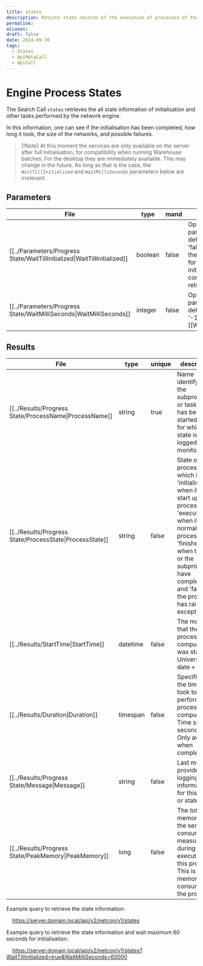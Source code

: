 ```yaml
---
title: states
description: Returns state records of the execution of processes of the network engines.
permalink: 
aliases: 
draft: false
date: 2024-09-30
tags:
  - States
  - ApiMetaCall
  - ApiCall
---
```

# Engine Process States

The Search Call `states` retrieves the all state information of initialisation and other tasks performed by the network engine.

In this information, one can see if the initialisation has been completed, how long it took, the size of the networks, and possible failures.

> [!Note] At this moment the services are only available on the server after full initialisation, for compatibility when running Warehouse batches.
> For the desktop they are immediately available. This may change in the future. As long as that is the case, the `WaitTillInitialized` and `WaitMilliSeconds` parameters below are irrelevant.

## Parameters
| File                                                                                    | type    | mand  | description                                                                                                                                                                                     |
| --------------------------------------------------------------------------------------- | ------- | ----- | ----------------------------------------------------------------------------------------------------------------------------------------------------------------------------------------------- |
| [[../Parameters/Progress State/WaitTillInitialized\|WaitTillInitialized]] | boolean | false | Optional parameter, the default value is 'false'. If 'true', the call will wait for the initialization to complete before returning.                                                            |
| [[../Parameters/Progress State/WaitMilliSeconds\|WaitMilliSeconds]]       | integer | false | Optional parameter, the default value is '-1'. If  the [[WaitTillInitialized|WaitTillInitialized]] is set, this second parameter will specify the maximum of milliseconds that the call will wait before returning. |


## Results
| File                                                                   | type     | unique | description                                                                                                                                                                                                                               |
| ---------------------------------------------------------------------- | -------- | ------ | ----------------------------------------------------------------------------------------------------------------------------------------------------------------------------------------------------------------------------------------- |
| [[../Results/Progress State/ProcessName\|ProcessName]]   | string   | true   | Name identifying the subprocess or task that has been started and for which a state is being logged and monitored.                                                                                                                        |
| [[../Results/Progress State/ProcessState\|ProcessState]] | string   | false  | State of the process, which is 'initialisation' when it is a start up process, 'executing' when it is a normal process, 'finished' when the task or the subprocesses have completed, and 'failed' if the process has raised an exception. |
| [[../Results/StartTime\|StartTime]]                      | datetime | false  | The moment that the process or computation was started. Universal date + time.                                                                                                                                                            |
| [[../Results/Duration\|Duration]]                        | timespan | false  | Specifices the time it took to perform the process or computation. Time span in seconds. Only available when completed.                                                                                                                   |
| [[../Results/Progress State/Message\|Message]]           | string   | false  | Last message provided as logging information for this result or state.                                                                                                                                                                    |
| [[../Results/Progress State/PeakMemory\|PeakMemory]]     | long     | false  | The *total* memory that the server is consuming measured during the execution of this process. This is *not* the memory consumed by the process.                                                                                          |




Example query to retrieve the state information: 

    https://server.domain.local/api/v2/netcon/v1/states

Example query to retrieve the state information and wait maximum 60 seconds for initialisation:

    https://server.domain.local/api/v2/netcon/v1/states?WaitTillInitialized=true&WaitMilliSeconds=60000